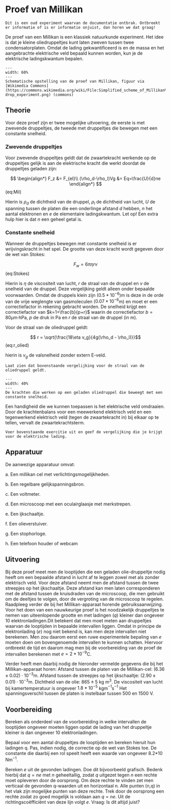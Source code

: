 # Proef van Millikan

```{note}
Dit is een oud experiment waarvan de documentatie ontbrak. Ontbreekt er informatie of is er informatie onjuist, dan horen we dat graag!
```

De proef van een Millikan is een klassiek natuurkunde experiment. Het idee is dat je kleine oliedruppeltjes kunt laten zweven tussen twee condensatorplaten. Omdat de lading gekwantificeerd is en de massa en het aangebrachte elektrische veld bepaald kunnen worden, kun je de elektrische ladingskwantum bepalen.

```{figure} Figures/Millikan/Scheme.png
---
width: 60%
---
Schematische opstelling van de proef van Millikan, figuur via [Wikimedia Commons](https://commons.wikimedia.org/wiki/File:Simplified_scheme_of_Millikan%E2%80%99s_oil-drop_experiment.png) (commons)
```

## Theorie
Voor deze proef zijn er twee mogelijke uitvoering, de eerste is met zwevende druppeltjes, de tweede met druppeltjes die bewegen met een constante snelheid.

### Zwevende druppeltjes
Voor zwevende druppeltjes geldt dat de zwaartekracht werkende op de druppeltjes gelijk is aan de elektrische kracht die werkt doordat de druppeltjes geladen zijn: 

$$ 
\begin{align*}
F_z &= F_{el}\\ 
(\rho_d-\rho_l)Vg &= Eq=\frac{U}{d}ne
\end{align*}
$$ (eq:Mil)

Hierin is $\rho_d$ de dichtheid van de druppel, $\rho_l$ de dichtheid van lucht, $U$ de spanning tussen de platen die een onderlinge afstand $d$ hebben, $n$ het aantal elektronen en $e$ de elementaire ladingskwantum. Let op! Een extra hulp hier is dat $n$ een geheel getal is.

### Constante snelheid
Wanneer de druppeltjes bewegen met constante snelheid is er wrijvingskracht in het spel. De grootte van deze kracht wordt gegeven door de wet van Stokes:

$$F_w=6\pi\eta rv$$ (eq:Stokes) 

Hierin is $\eta$ de viscositeit van lucht, $r$ de straal van de druppel en $v$ de snelheid van de druppel. Deze vergelijking geldt alleen onder bepaalde voorwaarden. Omdat de druppels klein zijn ($0.5*10^{-6}$)m is deze in de orde van de vrije weglengte van gasmoleculen ($0.07*10^{-6}$m) en moet er een correctiefactor in rekening gebracht worden. De snelheid krijgt een correctiefactor van $k=1+\frac{b}{p+r}$ waarin de correctiefactor $b=80 \textrm{μm·hPa}$, $p$ de druk in Pa en $r$ de straal van de druppel (in m).

Voor de straal van de oliedruppel geldt: 

$$ r = \sqrt{\frac{18\eta v_g}{4g(\rho_d - \rho_l)}}$$ (eq:r_olied)

hierin is $v_g$ de valsnelheid zonder extern E-veld.

```{exercise}
Laat zien dat bovenstaande vergelijking voor de straal van de oliedruppel geldt.
```

```{figure} Figures/Millikan/Mill_forces.png
---
width: 40%
---
De krachten die werken op een geladen oliedruppel die beweegt met een constante snelheid.
```

Een handigheid die we kunnen toepassen is het elektrische veld omdraaien. Door de krachtenbalans voor een meewerkend elektrisch veld en een tegenwerkend elektrisch veld (tegen de zwaartekracht in) bij elkaar op te tellen, vervalt de zwaartekrachtsterm.

``` {exercise}
Voer bovenstaande exercitie uit en geef de vergelijking die je krijgt voor de elektrische lading.
```

## Apparatuur
De aanwezige apparatuur omvat:

a. Een millikan cel met verlichtingsmogelijkheden.

b. Een regelbare gelijkspanningsbron.

c. Een voltmeter.

d. Een microscoop met een oculairglaasje met merkstrepen.

e. Een ijkschaaltje.

f. Een olieverstuiver.

g. Een stophorloge.

h. Een telefoon houder of webcam

## Uitvoering
Bij deze proef meet men de looptijden die een geladen olie-druppeltje nodig heeft om een bepaalde afstand in lucht af te leggen zowel met als zonder elektrisch veld. Voor deze afstand neemt men de afstand tussen de twee streepjes op het ijkschaaltje. Deze afstand kan men laten corresponderen met de afstand tussen de kruisdraden van de microscoop, die men gebruikt om de deeltjes te volgen, door de vergroting van de microscoop te regelen. Raadpleeg verder de bij het Millikan-apparaat horende gebruiksaanwijzing. Voor het doen van een nauwkeurige proef is het noodzakelijk druppeltjes te nemen van uiteenlopende grootte en met ladingen ($q$) kleiner dan ongeveer 10 elektronladingen.Dit betekent dat men moet meten aan druppeltjes waarvan de looptijden in bepaalde intervallen liggen. Omdat in principe de elektronlading ($e$) nog niet bekend is, kan men deze intervallen niet berekenen. Men zou daarom eerst een ruwe experimentele bepaling van $e$ moeten doen om bovengenoemde intervallen te kunnen schatten. Hiervoor ontbreekt de tijd en daarom mag men bij de voorbereiding van de proef de intervallen berekenen met $e = 2 * 10^{-9}$C.

Verder heeft men daarbij nodig de hieronder vermelde gegevens die bij het Millikan-apparaat horen:
Afstand tussen de platen van de Millikan-cel: $(6.36 ± 0.02)\cdot10^{-3}$m.
Afstand tussen de streepjes op het ijkschaaltje: $(2.90±0.01)\cdot10^{-3}$m.
Dichtheid van de olie: 865 ± 5 kg m$^3$.
De viscositeit van lucht bij kamertemperatuur is ongeveer $1.8*10^{-5}$ kgm$^{-1}$s$^{-1}$
Het spanningsverschil tussen de platen is instelbaar tussen 500 en 1500 V.

## Voorbereiding
Bereken als onderdeel van de voorbereiding in welke intervallen de looptijden ongeveer moeten liggen opdat de lading van het druppeltje kleiner is dan ongeveer 10 elektronladingen.

Bepaal voor een aantal druppeltjes de looptijden en bereken hieruit hun ladingen q. Pas, indien nodig, de correctie op de wet van Stokes toe. De constante die daarbij een rol speelt heeft een waarde van ongeveer 8.2*10 Nm$^{-1}$.

Bereken $e$ uit de gevonden ladingen. Doe dit bijvoorbeeld grafisch.
Bedenk hierbij dat $q = ne$ met $n$ geheeltallig, zodat $q$ uitgezet tegen $n$ een rechte moet opleveren door de oorsprong. Om deze rechte te vinden zet men verticaal de gevonden q-waarden uit en horizontaal n. Alle punten (n,q) in het vlak zijn mogelijke punten van deze rechte. Trek door de oorsprong een rechte zodat zo goed mogelijk is voldaan aan $q = ne$. Uit de richtingscoëfficiënt van
deze lijn volgt $e$. Vraag: Is dit altijd juist?